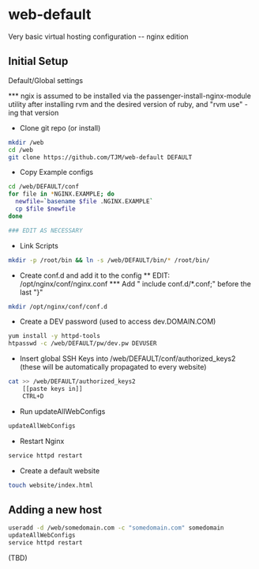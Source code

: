 web-default
===========

Very basic virtual hosting configuration
 -- nginx edition

Initial Setup
-------------
Default/Global settings

*** ngix is assumed to be installed via the passenger-install-nginx-module utility after installing rvm and the desired version of ruby, and "rvm use" -ing that version

* Clone git repo (or install)

```bash
mkdir /web
cd /web
git clone https://github.com/TJM/web-default DEFAULT
```

* Copy Example configs

```bash
cd /web/DEFAULT/conf
for file in *NGINX.EXAMPLE; do
  newfile=`basename $file .NGINX.EXAMPLE`
  cp $file $newfile
done

### EDIT AS NECESSARY
```

* Link Scripts

```bash
mkdir -p /root/bin && ln -s /web/DEFAULT/bin/* /root/bin/
```    

* Create conf.d and add it to the config
** EDIT: /opt/nginx/conf/nginx.conf
*** Add "        include conf.d/*.conf;" before the last "}"

```bash
mkdir /opt/nginx/conf/conf.d
```

* Create a DEV password (used to access dev.DOMAIN.COM)

```bash
yum install -y httpd-tools
htpasswd -c /web/DEFAULT/pw/dev.pw DEVUSER
```

* Insert global SSH Keys into /web/DEFAULT/conf/authorized_keys2 (these will be automatically propagated to every website)

```bash
cat >> /web/DEFAULT/authorized_keys2
	[[paste keys in]]
	CTRL+D
```

* Run updateAllWebConfigs

```bash
updateAllWebConfigs
```

* Restart Nginx

```bash
service httpd restart
```
* Create a default website

```bash
touch website/index.html
```

Adding a new host
------------------
```bash
useradd -d /web/somedomain.com -c "somedomain.com" somedomain
updateAllWebConfigs
service httpd restart
```
(TBD)
